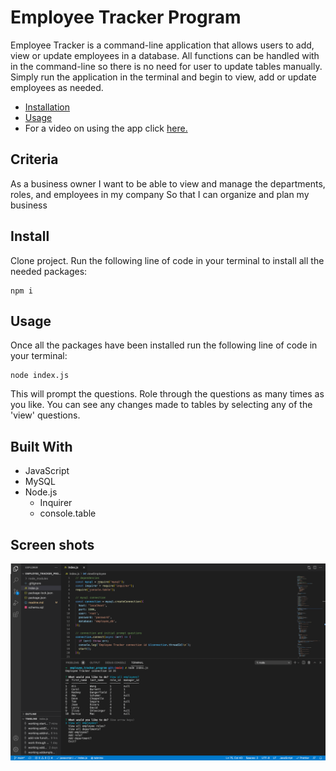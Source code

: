 # Employee Tracker Program

Employee Tracker is a command-line application that allows users to add, view  or update employees in a database. All functions can be handled with in the command-line so there is no need for user to update tables manually. Simply run the application in the terminal and begin to view, add or update employees as needed. 

  * [Installation](#install)
  * [Usage](#usage)
  * For a video on using the app click [here.](https://drive.google.com/file/d/1_L5j0z9T9laZUqStGNoPbdfugNux2fu5/view?usp=sharing)



## Criteria

As a business owner
I want to be able to view and manage the departments, roles, and employees in my company
So that I can organize and plan my business


## Install

Clone project.
Run the following line of code in your terminal to install all the needed packages: 
```
npm i
```


## Usage

Once all the packages have been installed run the following line of code in your terminal: 
```
node index.js 
```
This will prompt the questions. Role through the questions as many times as you like. You can see any changes made to tables by selecting any of the 'view' questions.


## Built With

- JavaScript
- MySQL
- Node.js
  - Inquirer
  - console.table

## Screen shots

![Shot-1](images/table-shot.png)
